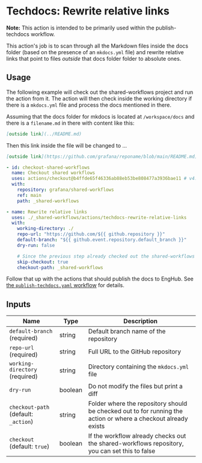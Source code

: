 # Techdocs: Rewrite relative links

**Note:** This action is intended to be primarily used within the publish-techdocs workflow.

This action's job is to scan through all the Markdown files inside the docs
folder (based on the presence of an `mkdocs.yml` file) and rewrite relative
links that point to files *outside* that docs folder folder to absolute ones.

## Usage

The following example will check out the shared-workflows project and run the action from it.
The action will then check inside the working directory if there is a `mkdocs.yml` file and process the docs mentioned in there.

Assuming that the docs folder for mkdocs is located at `/workspace/docs` and there is a `filename.md` in there with content like this:

```markdown
[outside link](../README.md)
```

Then this link inside the file will be changed to ...

```markdown
[outside link](https://github.com/grafana/reponame/blob/main/README.md)
```

```yaml
- id: checkout-shared-workflows
  name: Checkout shared workflows
  uses: actions/checkout@b4ffde65f46336ab88eb53be808477a3936bae11 # v4.1.1
  with:
    repository: grafana/shared-workflows
    ref: main
    path: _shared-workflows

- name: Rewrite relative links
  uses: ./_shared-workflows/actions/techdocs-rewrite-relative-links
  with:
    working-directory: ./
    repo-url: "https://github.com/${{ github.repository }}"
    default-branch: "${{ github.event.repository.default_branch }}"
    dry-run: false

    # Since the previous step already checked out the shared-workflows repo, we can use that:
    skip-checkout: true
    checkout-path: _shared-workflows
```

Follow that up with the actions that should publish the docs to EngHub. See [the `publish-techdocs.yaml` workflow](https://github.com/grafana/shared-workflows/blob/main/.github/workflows/publish-techdocs.yaml) for details.


## Inputs

| Name | Type | Description |
|-|-|-|
| `default-branch` (required) | string | Default branch name of the repository |
| `repo-url` (required) | string | Full URL to the GitHub repository |
| `working-directory` (required) | string | Directory containing the `mkdocs.yml` file |
| `dry-run` | boolean | Do not modify the files but print a diff |
| `checkout-path` (default: `_action`) | string | Folder where the repository should be checked out to for running the action or where a checkout already exists |
| `checkout` (default: `true`) | boolean | If the workflow already checks out the shared-workflows repository, you can set this to false |
